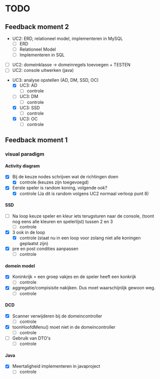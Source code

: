 # TODO

## Feedback moment 2

- UC2: ERD, relationeel model, implementeren in MySQL
  - [ ] ERD
  - [ ] Relationeel Model
  - [ ] Implementeren in SQL
- [ ] UC2: domeinklasse -> domeinregels toevoegen + TESTEN
- [ ] UC2: console uitwerken (java)

- UC3: analyse opstellen (AD, DM, SSD, OC)
  - [x] UC3: AD
    - [ ] controle
  - [ ] UC3: DM
    - [ ] controle
  - [x] UC3: SSD
    - [ ] controle
  - [x] UC3: OC
    - [ ] controle

## Feedback moment 1

### visual paradigm

#### Activity diagram
- [x] Bij de keuze nodes schrijven wat de richtingen doen
    - [x] controle (keuzes zijn toegevoegd)
- [x] Eerste speler is random koning, volgende ook?
    - [x] controle (Ja dit is random volgens UC2 normaal verloop punt 8)

#### SSD

- [ ] Na loop keuze speler en kleur iets terugsturen naar de console, (toont nog eens alle kleuren en spelerlijst) tussen 2 en 3
    - [ ] controle
- [x] 3 ook in de loop
    - [x] controle (staat nu in een loop voor zolang niet alle koningen geplaatst zijn)
- [x] pre en post condities aanpassen
    - [ ] controle

#### domein model

- [x] Koninkrijk = een groep vakjes en de speler heeft een konkrijk
    - [ ] controle
- [x] aggregatie/compisisite nakijken. Dus moet waarschijnlijk gewoon weg.
    - [ ] controle

#### DCD

- [x] Scanner verwijderen bij de domeincontroller
    - [ ] controle
- [x] toonHoofdMenu() moet niet in de domeincontroller
    - [ ] controle
- [ ] Gebruik van DTO's
    - [ ] controle

#### Java

- [x] Meertaligheid implementeren in javaproject
    - [ ] controle
